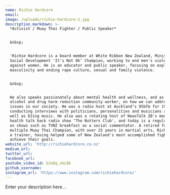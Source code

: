 ```yaml
---
name: Richie Hardcore
email:
image: /uploads/richie-hardcore-2.jpg
description_markdown: >-
  *Activist / Muay Thai Fighter / Public Speaker*


  &nbsp;


  'Richie Hardcore is a board member at White Ribbon New Zealand, Ministry of
  Social Development 'It's Not Ok’ Champion, working to end men's violence
  against women. He is an educator and public speaker, focusing on exploring
  masculinity and ending rape culture, sexual and family violence.


  &nbsp;


  He also speaks passionately about mental health and wellness, and as a former
  alcohol and drug harm reduction community worker, on how we can address AOD
  issues in our society. He was a radio host at Auckland’s 95bfm for 15 years,
  conducting interviews with politicians, personalities and musicians alike, as
  well as DJing music. He also was a rotating host of NewsTalk ZB's mental
  health talk back radio show ‘The Nutters Club', and today is a regular feature
  on shows such as TVNZ breakfast as a social commentator. A retired former
  multiple Muay Thai Champion, with over 25 years in martial arts, Richie is now
  a trainer, having helped some of New Zealand's most accomplished fighters
  achieve their goals.
website_url: 'http://richiehardcore.co.nz'
medium_url:
twitter_url:
facebook_url:
youtube_video_id: UJaQq_okL8k
github_username:
instagram_url: 'https://www.instagram.com/richiehardcore/'
---
```


Enter your description here...
